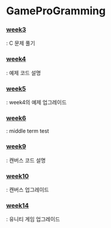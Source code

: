 # GameProGramming

### [week3](https://github.com/Berryl1/GamePG/tree/main/week3)
: C 문제 풀기
### [week4](https://github.com/Berryl1/GamePG/tree/main/week4)
: 예제 코드 설명
### [week5](https://github.com/Berryl1/GamePG/tree/main/week5)
: week4의 예제 업그레이드
### [week6](https://github.com/Berryl1/GamePG/tree/main/week6)
: middle term test
### [week9](https://github.com/Berryl1/GamePG/tree/main/week9/homework)
: 캔버스 코드 설명
### [week10](https://github.com/Berryl1/GamePG/tree/main/week10)
: 캔버스 업그레이드
### [week14](https://github.com/Berryl1/GamePG/tree/main/Week14)
: 유니티 게임 업그레이드
